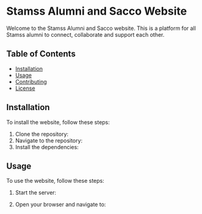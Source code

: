 # Stamss Alumni and Sacco Website

Welcome to the Stamss Alumni and Sacco website. This is a platform for all Stamss alumni to connect, collaborate and support each other.

## Table of Contents

* [Installation](#installation)
* [Usage](#usage)
* [Contributing](#contributing)
* [License](#license)

## Installation

To install the website, follow these steps:

1. Clone the repository:
2. Navigate to the repository:
3. Install the dependencies:

## Usage

To use the website, follow these steps:

1. Start the server:

2. Open your browser and navigate to:

